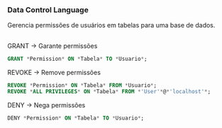 ### Data Control Language
Gerencia permissões de usuários em tabelas para uma base de dados.

##
GRANT -> Garante permissões
```sql
GRANT *Permission* ON *Tabela* TO *Usuario*; 
```

REVOKE -> Remove permissões
```sql
REVOKE *Permission* ON *Tabela* FROM *Usuario*;
REVOKE *ALL PRIVILEGES* ON *Tabela* FROM *'User'*@*'localhost'*;
```

DENY -> Nega permissões
```sql
DENY *Permission* ON *Tabela* TO *Usuario*;
```

